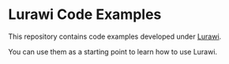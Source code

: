 # Lurawi Code Examples

This repository contains code examples developed under [Lurawi](https://github.com/kunle12/lurawi).

You can use them as a starting point to learn how to use Lurawi.